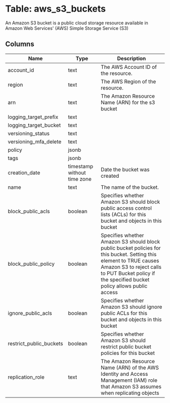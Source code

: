 
# Table: aws_s3_buckets
An Amazon S3 bucket is a public cloud storage resource available in Amazon Web Services' (AWS) Simple Storage Service (S3)
## Columns
| Name        | Type           | Description  |
| ------------- | ------------- | -----  |
|account_id|text|The AWS Account ID of the resource.|
|region|text|The AWS Region of the resource.|
|arn|text|The Amazon Resource Name (ARN) for the s3 bucket|
|logging_target_prefix|text||
|logging_target_bucket|text||
|versioning_status|text||
|versioning_mfa_delete|text||
|policy|jsonb||
|tags|jsonb||
|creation_date|timestamp without time zone|Date the bucket was created|
|name|text|The name of the bucket.|
|block_public_acls|boolean|Specifies whether Amazon S3 should block public access control lists (ACLs) for this bucket and objects in this bucket|
|block_public_policy|boolean|Specifies whether Amazon S3 should block public bucket policies for this bucket. Setting this element to TRUE causes Amazon S3 to reject calls to PUT Bucket policy if the specified bucket policy allows public access|
|ignore_public_acls|boolean|Specifies whether Amazon S3 should ignore public ACLs for this bucket and objects in this bucket|
|restrict_public_buckets|boolean|Specifies whether Amazon S3 should restrict public bucket policies for this bucket|
|replication_role|text|The Amazon Resource Name (ARN) of the AWS Identity and Access Management (IAM) role that Amazon S3 assumes when replicating objects|
